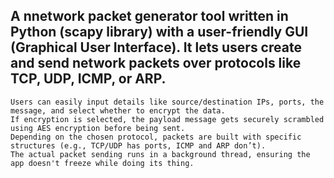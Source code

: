 ## A nnetwork packet generator tool written in Python (scapy library) with a user-friendly GUI (Graphical User Interface). It lets users create and send network packets over protocols like TCP, UDP, ICMP, or ARP.

    Users can easily input details like source/destination IPs, ports, the message, and select whether to encrypt the data.
    If encryption is selected, the payload message gets securely scrambled using AES encryption before being sent.
    Depending on the chosen protocol, packets are built with specific structures (e.g., TCP/UDP has ports, ICMP and ARP don’t).
    The actual packet sending runs in a background thread, ensuring the app doesn't freeze while doing its thing.
